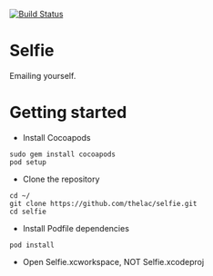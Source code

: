 [![Build Status](https://travis-ci.org/thelac/selfie.svg?branch=dev)](https://travis-ci.org/thelac/selfie)

# Selfie
Emailing yourself.

# Getting started
- Install Cocoapods
```
sudo gem install cocoapods
pod setup
```
- Clone the repository
```
cd ~/
git clone https://github.com/thelac/selfie.git
cd selfie
```
- Install Podfile dependencies
```
pod install
```
- Open Selfie.xcworkspace, NOT Selfie.xcodeproj
